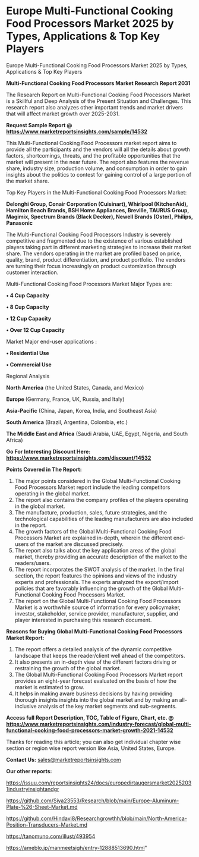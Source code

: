 # Europe Multi-Functional Cooking Food Processors Market 2025 by Types, Applications & Top Key Players
 Europe Multi-Functional Cooking Food Processors Market 2025 by Types, Applications & Top Key Players

<strong>Multi-Functional Cooking Food Processors Market Research Report 2031</strong>

The Research Report on Multi-Functional Cooking Food Processors Market is a Skillful and Deep Analysis of the Present Situation and Challenges. This research report also analyzes other important trends and market drivers that will affect market growth over 2025-2031.

<strong>Request Sample Report @ <a href=https://www.marketreportsinsights.com/sample/14532>https://www.marketreportsinsights.com/sample/14532</a></strong>

This Multi-Functional Cooking Food Processors market report aims to provide all the participants and the vendors will all the details about growth factors, shortcomings, threats, and the profitable opportunities that the market will present in the near future. The report also features the revenue share, industry size, production volume, and consumption in order to gain insights about the politics to contest for gaining control of a large portion of the market share.

Top Key Players in the Multi-Functional Cooking Food Processors Market:

<strong>Delonghi Group, Conair Corporation (Cuisinart), Whirlpool (KitchenAid), Hamilton Beach Brands, BSH Home Appliances, Breville, TAURUS Group, Magimix, Spectrum Brands (Black Decker), Newell Brands (Oster), Philips, Panasonic</strong>

The Multi-Functional Cooking Food Processors Industry is severely competitive and fragmented due to the existence of various established players taking part in different marketing strategies to increase their market share. The vendors operating in the market are profiled based on price, quality, brand, product differentiation, and product portfolio. The vendors are turning their focus increasingly on product customization through customer interaction.

Multi-Functional Cooking Food Processors Market Major Types are:

<strong>• 4 Cup Capacity

• 8 Cup Capacity

• 12 Cup Capacity

• Over 12 Cup Capacity</strong>

Market Major end-user applications :

<strong>• Residential Use

• Commercial Use</strong>

Regional Analysis

</u><strong><b>North America</b></strong> (the United States, Canada, and Mexico)

<strong><b>Europe </b></strong>(Germany, France, UK, Russia, and Italy)

<strong><b>Asia-Pacific</b></strong> (China, Japan, Korea, India, and Southeast Asia)

<strong><b>South America</b></strong> (Brazil, Argentina, Colombia, etc.)

<strong><b>The Middle East and Africa</b></strong> (Saudi Arabia, UAE, Egypt, Nigeria, and South Africa)

<strong>Go For Interesting Discount Here: <a href=https://www.marketreportsinsights.com/discount/14532>https://www.marketreportsinsights.com/discount/14532</a></strong>

<strong>Points Covered in The Report:</strong>
<ol>
  <li>The major points considered in the Global Multi-Functional Cooking Food Processors Market report include the leading competitors operating in the global market.</li>
  <li>The report also contains the company profiles of the players operating in the global market.</li>
  <li>The manufacture, production, sales, future strategies, and the technological capabilities of the leading manufacturers are also included in the report.</li>
  <li>The growth factors of the Global Multi-Functional Cooking Food Processors Market are explained in-depth, wherein the different end-users of the market are discussed precisely.</li>
  <li>The report also talks about the key application areas of the global market, thereby providing an accurate description of the market to the readers/users.</li>
  <li>The report incorporates the SWOT analysis of the market. In the final section, the report features the opinions and views of the industry experts and professionals. The experts analyzed the export/import policies that are favorably influencing the growth of the Global Multi-Functional Cooking Food Processors Market.</li>
  <li>The report on the Global Multi-Functional Cooking Food Processors Market is a worthwhile source of information for every policymaker, investor, stakeholder, service provider, manufacturer, supplier, and player interested in purchasing this research document.</li>
</ol>
<strong>Reasons for Buying Global Multi-Functional Cooking Food Processors Market Report:</strong>

<ol>
  <li>The report offers a detailed analysis of the dynamic competitive landscape that keeps the reader/client well ahead of the competitors.</li>
  <li>It also presents an in-depth view of the different factors driving or restraining the growth of the global market.</li>
  <li>The Global Multi-Functional Cooking Food Processors Market report provides an eight-year forecast evaluated on the basis of how the market is estimated to grow.</li>
  <li>It helps in making aware business decisions by having providing thorough insights insights into the global market and by making an all-inclusive analysis of the key market segments and sub-segments.</li>
</ol>
<strong>Access full Report Description, TOC, Table of Figure, Chart, etc. @ <a href=https://www.marketreportsinsights.com/industry-forecast/global-multi-functional-cooking-food-processors-market-growth-2021-14532>https://www.marketreportsinsights.com/industry-forecast/global-multi-functional-cooking-food-processors-market-growth-2021-14532</a></strong>


Thanks for reading this article; you can also get individual chapter wise section or region wise report version like Asia, United States, Europe.

<strong>Contact Us:</strong>
sales@marketreportsinsights.com

<strong>Our other reports:</strong>

<a href=https://issuu.com/reportsinsights24/docs/europedirtaugersmarket20252031industryinsightandgr>https://issuu.com/reportsinsights24/docs/europedirtaugersmarket20252031industryinsightandgr</a>

<a href=https://github.com/Siya23553/Research/blob/main/Europe-Aluminum-Plate-%26-Sheet-Market.md>https://github.com/Siya23553/Research/blob/main/Europe-Aluminum-Plate-%26-Sheet-Market.md</a>

<a href=https://github.com/Hindavi8/Researchgrowthh/blob/main/North-America-Position-Transducers-Market.md>https://github.com/Hindavi8/Researchgrowthh/blob/main/North-America-Position-Transducers-Market.md</a>

<a href=https://tanomuno.com/illust/493954>https://tanomuno.com/illust/493954</a>

<a href=https://ameblo.jp/manmeetsigh/entry-12888513690.html>https://ameblo.jp/manmeetsigh/entry-12888513690.html</a>"
